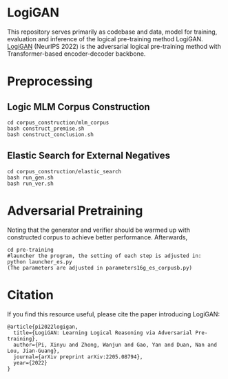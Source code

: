 # LogiGAN
This repository serves primarily as codebase and data, model for training, evaluation and inference of the logical pre-training method LogiGAN.
[LogiGAN](https://arxiv.org/abs/2205.08794) (NeurIPS 2022) is the adversarial logical pre-training method with Transformer-based encoder-decoder backbone.
# Preprocessing
## Logic MLM Corpus Construction
```angular2
cd corpus_construction/mlm_corpus
bash construct_premise.sh
bash construct_conclusion.sh
```
## Elastic Search for External Negatives
```
cd corpus_construction/elastic_search
bash run_gen.sh
bash run_ver.sh
```
# Adversarial Pretraining
Noting that the generator and verifier should be warmed up with constructed corpus to achieve better performance.
Afterwards,
```
cd pre-training
#launcher the program, the setting of each step is adjusted in:
python launcher_es.py
(The parameters are adjusted in parameters16g_es_corpusb.py)
```
# Citation
If you find this resource useful, please cite the paper introducing LogiGAN:

```
@article{pi2022logigan,
  title={LogiGAN: Learning Logical Reasoning via Adversarial Pre-training},
  author={Pi, Xinyu and Zhong, Wanjun and Gao, Yan and Duan, Nan and Lou, Jian-Guang},
  journal={arXiv preprint arXiv:2205.08794},
  year={2022}
}
```
